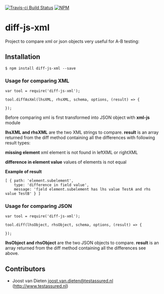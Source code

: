 [![Travis-ci Build Status](https://travis-ci.com/jvdieten/diff-js-xml.svg?branch=master)](https://travis-ci.com/jvdieten/diff-js-xml)
[![NPM](https://nodei.co/npm/diff-js-xml.png)](https://nodei.co/npm/diff-js-xml/)

# diff-js-xml
Project to compare xml or json objects very useful for A-B testing:

## Installation
```
$ npm install diff-js-xml --save
```
### Usage for comparing XML
```
var tool = require('diff-js-xml');
 
tool.diffAsXml(lhsXML, rhsXML, schema, options, (result) => {

});
```
Before comparing xml is first transformed into JSON object with **xml-js** module  

**lhsXML and rhsXML** are the two XML strings to compare.
**result** is an array returned from the diff method containing all the differences with following result types:

**missing element** xml element is not found in leftXML or rightXML

**difference in element value** values of elements is not equal 

**Example of result**
```
[ { path: 'element.subelement',
    type: 'difference in field value',
    message: 'field element.subelement has lhs value TestA and rhs value TestB' } ]
```


### Usage for comparing JSON
```
var tool = require('diff-js-xml');
 
tool.diff(lhsObject, rhsObject, schema, options, (result) => {

});
```
**lhsObject and rhsObject** are the two JSON objects to compare.
**result** is an array returned from the diff method containing all the differences see above.


## Contributors
* Joost van Dieten <joost.van.dieten@testassured.nl> (http://www.testassured.nl)
